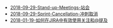 * [2018-09-29-Stand-up-Meetings-站会](https://sggggy.github.io/docs/scrum/2018-01-19-如何在JIRA中有效使用关注和@提及)
* [2018-09-29-Sprint-Cancellation-冲刺取消](https://sggggy.github.io/docs/scrum/2018-09-29-Sprint-Cancellation-冲刺取消)
* [2018-01-19-如何在JIRA中有效使用关注和@提及](https://sggggy.github.io/docs/scrum/2018-09-29-Stand-up-Meetings-站会)